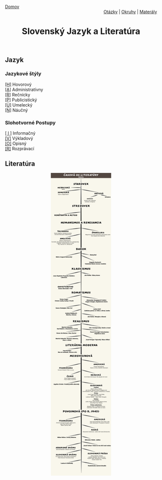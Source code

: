 <div align="center">
    <div align="left">
        <a href="/README.md">Domov</a>
    </div>
    <div align="right">
        <a href="./ustne-otazky.md">Otázky</a>
        |
        <a href="./ustne-okruhy.org.md">Okruhy</a>
        |
        <a href="https://drive.google.com/drive/u/1/folders/1hWhZNvgWC-8cb7jK5zRorX9WfCzyq_WF">Materály</a>
    </div>

# Slovenský Jazyk a Literatúra
</div>

<br>

## Jazyk


### Jazykové štýly

<a href="./gramatika/styly/hovorovy.md">[H]</a> Hovorový <br>
<a href="./gramatika/styly/administrativny.md">[A]</a> Administratívny <br>
<a href="./gramatika/styly/recnicky.md">[R]</a> Rečnícky <br>
<a href="./gramatika/styly/publicisticky.md">[P]</a> Publicistický <br>
<a href="./gramatika/styly/umelecky.md">[U]</a> Umelecký <br>
<a href="./gramatika/styly/naucny.md">[N]</a> Náučný <br>

### Slohotvorné Postupy
<a href="./gramatika/postupy/informacny.md">[ I ]</a> Informačný <br>
<a href="./gramatika/postupy/vykladovy.md">[V]</a> Výkladový <br>
<a href="./gramatika/postupy/opisny.md">[O]</a> Opisný <br>
<a href="./gramatika/postupy/rozpravaci.md">[R]</a> Rozprávací <br>

## Literatúra
<div align="center">
    <img src="./Prilohy/literatura_casova_os.png" width="200" height="1000"/>
</div>